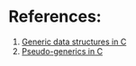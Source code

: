 




# References:
1. [Generic data structures in C](http://andreinc.net/2010/09/30/generic-data-structures-in-c/)
2. [Pseudo-generics in C](http://stackoverflow.com/questions/16522341/pseudo-generics-in-c)
